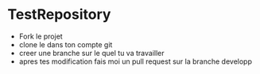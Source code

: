 # TestRepository
- Fork le projet
- clone le dans ton compte git
- creer une branche sur le quel tu va travailler
- apres tes modification fais moi un pull request sur la branche developp
